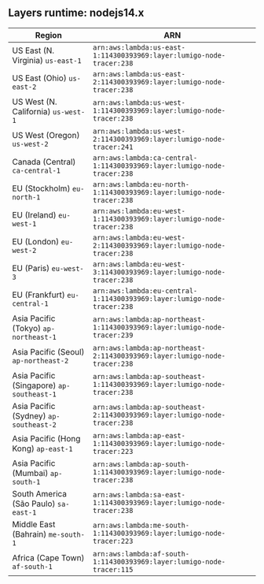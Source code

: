 Layers runtime: nodejs14.x
----
| Region | ARN |
| --- | --- |
|US East (N. Virginia)  `us-east-1`|`arn:aws:lambda:us-east-1:114300393969:layer:lumigo-node-tracer:238`|
|US East (Ohio)  `us-east-2`|`arn:aws:lambda:us-east-2:114300393969:layer:lumigo-node-tracer:238`|
|US West (N. California)  `us-west-1`|`arn:aws:lambda:us-west-1:114300393969:layer:lumigo-node-tracer:238`|
|US West (Oregon)  `us-west-2`|`arn:aws:lambda:us-west-2:114300393969:layer:lumigo-node-tracer:241`|
|Canada (Central)  `ca-central-1`|`arn:aws:lambda:ca-central-1:114300393969:layer:lumigo-node-tracer:238`|
|EU (Stockholm)  `eu-north-1`|`arn:aws:lambda:eu-north-1:114300393969:layer:lumigo-node-tracer:238`|
|EU (Ireland)  `eu-west-1`|`arn:aws:lambda:eu-west-1:114300393969:layer:lumigo-node-tracer:238`|
|EU (London)  `eu-west-2`|`arn:aws:lambda:eu-west-2:114300393969:layer:lumigo-node-tracer:238`|
|EU (Paris)  `eu-west-3`|`arn:aws:lambda:eu-west-3:114300393969:layer:lumigo-node-tracer:238`|
|EU (Frankfurt)  `eu-central-1`|`arn:aws:lambda:eu-central-1:114300393969:layer:lumigo-node-tracer:238`|
|Asia Pacific (Tokyo)  `ap-northeast-1`|`arn:aws:lambda:ap-northeast-1:114300393969:layer:lumigo-node-tracer:239`|
|Asia Pacific (Seoul)  `ap-northeast-2`|`arn:aws:lambda:ap-northeast-2:114300393969:layer:lumigo-node-tracer:238`|
|Asia Pacific (Singapore)  `ap-southeast-1`|`arn:aws:lambda:ap-southeast-1:114300393969:layer:lumigo-node-tracer:238`|
|Asia Pacific (Sydney)  `ap-southeast-2`|`arn:aws:lambda:ap-southeast-2:114300393969:layer:lumigo-node-tracer:238`|
|Asia Pacific (Hong Kong)  `ap-east-1`|`arn:aws:lambda:ap-east-1:114300393969:layer:lumigo-node-tracer:223`|
|Asia Pacific (Mumbai)  `ap-south-1`|`arn:aws:lambda:ap-south-1:114300393969:layer:lumigo-node-tracer:238`|
|South America (São Paulo)  `sa-east-1`|`arn:aws:lambda:sa-east-1:114300393969:layer:lumigo-node-tracer:238`|
|Middle East (Bahrain)  `me-south-1`|`arn:aws:lambda:me-south-1:114300393969:layer:lumigo-node-tracer:223`|
|Africa (Cape Town)  `af-south-1`|`arn:aws:lambda:af-south-1:114300393969:layer:lumigo-node-tracer:115`|
